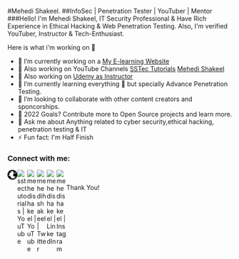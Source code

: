#Mehedi Shakeel. 
##InfoSec | Penetration Tester | YouTuber | Mentor
###Hello! I'm Mehedi Shakeel, IT Security Professional & Have Rich Experience in Ethical Hacking & Web Penetration Testing. Also, I'm verified YouTuber, Instructor & Tech-Enthusiast. 

Here is what i'm working on 👋
- 🔭 I’m currently working on a [My E-learning Website](https://academy.mehedishakeel.com)
- 🔭 Also working on YouTube Channels [SSTec Tutorials](https://youtube.com/sstectutorials) [Mehedi Shakeel](https://youtube.com/mehedishakeel)
- 🔭 Also working on [Udemy as Instructor](https://www.udemy.com/user/mehedishakeel/)
- 🌱 I’m currently learning everything 🤣 but specially Advance Penetration Testing.
- 👯 I’m looking to collaborate with other content creators and sponcorships.
- 🥅 2022 Goals? Contribute more to Open Source projects and learn more.
- 💬 Ask me about Anything related to cyber security,ethical hacking, penetration testing & IT
- ⚡ Fun fact: I'm Half Finish

### Connect with me:

[<img align="left" alt="mehedishakeel.online" width="22px" src="https://raw.githubusercontent.com/iconic/open-iconic/master/svg/globe.svg" />](https://mehedishakeel.com)
[<img align="left" alt="sstectutorials | YouTube" width="22px" src="https://cdn.jsdelivr.net/npm/simple-icons@v3/icons/youtube.svg" />](https://youtube.com/sstectutorials)
[<img align="left" alt="mehedishakeel | YouTube" width="22px" src="https://cdn.jsdelivr.net/npm/simple-icons@v3/icons/youtube.svg" />](https://youtube.com/mehedishakeel)
[<img align="left" alt="mehedihshakeel | Twitter" width="22px" src="https://cdn.jsdelivr.net/npm/simple-icons@v3/icons/twitter.svg" />](https://twitter.com/mehedishakeel)
[<img align="left" alt="mehedishakeel | LinkedIn" width="22px" src="https://cdn.jsdelivr.net/npm/simple-icons@v3/icons/linkedin.svg" />](https://www.linkedin.com/in/mehedishakeel)
[<img align="left" alt="mehedishakeel | Instagram" width="22px" src="https://cdn.jsdelivr.net/npm/simple-icons@v3/icons/instagram.svg" />](http://instagram.com/mehedishakeel/)
<br>

Thank You!

